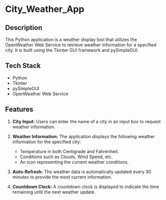 # City_Weather_App

## Description
This Python application is a weather display tool that utilizes the OpenWeather Web Service to retrieve weather information for a specified city. It is built using the Tkinter GUI framework and pySimpleGUI.

## Tech Stack
- Python
- Tkinter
- pySimpleGUI
- OpenWeather Web Service

## Features

1. **City Input:** Users can enter the name of a city in an input box to request weather information.

2. **Weather Information:** The application displays the following weather information for the specified city:
   - Temperature in both Centigrade and Fahrenheit.
   - Conditions such as Clouds, Wind Speed, etc.
   - An icon representing the current weather conditions.

3. **Auto-Refresh:** The weather data is automatically updated every 30 minutes to provide the most current information.

4. **Countdown Clock:** A countdown clock is displayed to indicate the time remaining until the next weather update.

